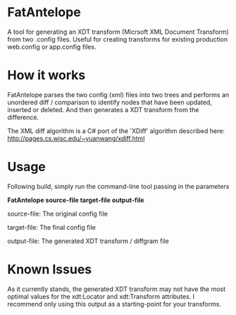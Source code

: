 FatAntelope
===========
A tool for generating an XDT transform (Micrsoft XML Document Transform) from two .config files.
Useful for creating transforms for existing production web.config or app.config files.

How it works
============
FatAntelope parses the two config (xml) files into two trees and performs an unordered diff / comparison to identify nodes 
that have been updated, inserted or deleted. And then generates a XDT transform from the difference.

The XML diff algorithm is a C# port of the 'XDiff' algorithm described here: 
http://pages.cs.wisc.edu/~yuanwang/xdiff.html


Usage
=====

Following build, simply run the command-line tool passing in the parameters

**FatAntelope source-file target-file output-file**

source-file: The original config file

target-file: The final config file

output-file: The generated XDT transform / diffgram file

Known Issues
============
As it currently stands, the generated XDT transform may not have the most optimal values for the xdt:Locator and xdt:Transform attributes.
I recommend only using this output as a starting-point for your transforms.